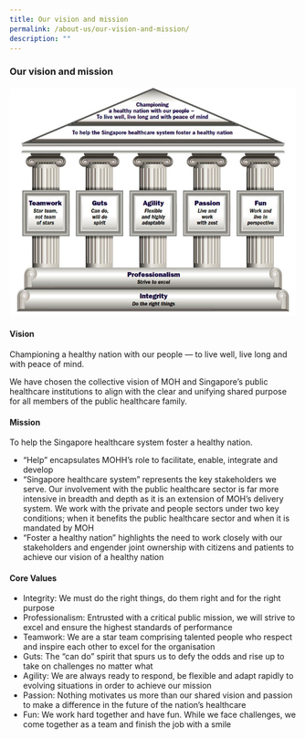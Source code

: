 ```yaml
---
title: Our vision and mission
permalink: /about-us/our-vision-and-mission/
description: ""
---
```

### Our vision and mission

![](/images/vision-mission.jpg)

#### Vision

Championing a healthy nation with our people — to live well, live long and with peace of mind.

We have chosen the collective vision of MOH and Singapore’s p​ublic healthcare institutions to align with the clear and unifying shared purpose for all members of the public healthcare family.

#### Mission

To help the Singapore healthcare system foster a healthy nation.

*   “Help” encapsulates MOHH’s role to facilitate, enable, integrate and develop
*   “Singapore healthcare system” represents the key stakeholders we serve. Our involvement with the public healthcare sector is far more intensive in breadth and depth as it is an extension of MOH’s delivery system. We work with the private and people sectors under two key conditions; when it benefits the public healthcare sector and when it is mandated by MOH
*   “Foster a healthy nation” highlights the need to work closely with our stakeholders and engender joint ownership with citizens and patients to achieve our vision of a healthy nation

#### Core Values

*   Integrity: We must do the right things, do them right and for the right purpose
*   Professionalism: Entrusted with a critical public mission, we will strive to excel and ensure the highest standards of performance
*   Teamwork: We are a star team comprising talented people who respect and inspire each other to excel for the organisation
*   Guts: The “can do” spirit that spurs us to defy the odds and rise up to take on challenges no matter what
*   Agility: We are always ready to respond, be flexible and adapt rapidly to evolving situations in order to achieve our mission
*   Passion: Nothing motivates us more than our shared vision and passion to make a difference in the future of the nation’s healthcare
*   Fun: We work hard together and have fun. While we face challenges, we come together as a team and finish the job with a smile
